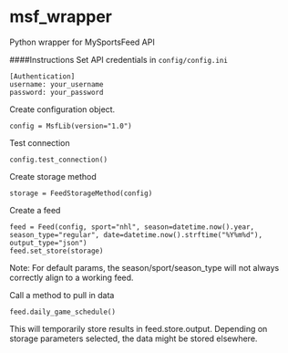 # msf_wrapper
Python wrapper for MySportsFeed API

####Instructions
Set API credentials in `config/config.ini`

    [Authentication]
    username: your_username
    password: your_password

Create configuration object. 

`config = MsfLib(version="1.0")`

Test connection

`config.test_connection()`

Create storage method

`storage = FeedStorageMethod(config)`

Create a feed 	

    feed = Feed(config, sport="nhl", season=datetime.now().year, season_type="regular", date=datetime.now().strftime("%Y%m%d"), output_type="json")
    feed.set_store(storage)
Note: For default params, the season/sport/season_type will not always correctly align to a working feed.

Call a method to pull in data

    feed.daily_game_schedule()
This will temporarily store results in feed.store.output.  Depending on storage parameters selected, the data might be stored elsewhere.


